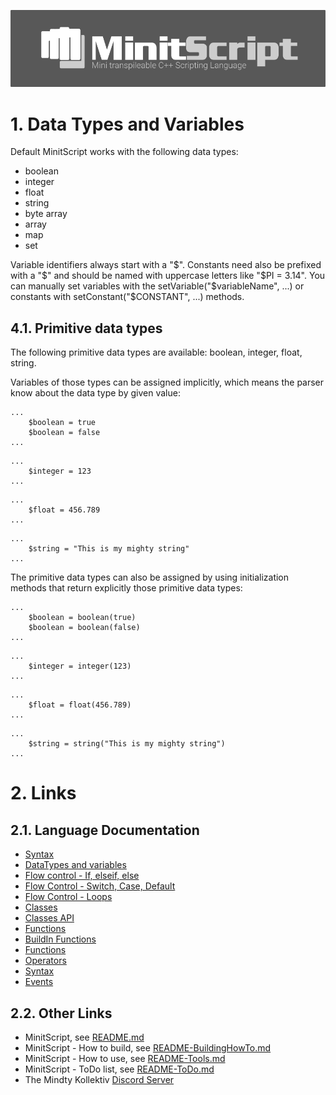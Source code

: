 ![LOGO](https://raw.githubusercontent.com/Mindty-Kollektiv/minitscript/master/resources/github/minitscript-logo.png)

# 1. Data Types and Variables 

Default MinitScript works with the following data types:
- boolean
- integer
- float
- string
- byte array
- array
- map
- set  

Variable identifiers always start with a "$". Constants need also be prefixed with a "$" and should be named with uppercase letters like "$PI = 3.14".
You can manually set variables with the setVariable("$variableName", ...) or constants with setConstant("$CONSTANT", ...) methods.

## 4.1. Primitive data types

The following primitive data types are available: boolean, integer, float, string.

Variables of those types can be assigned implicitly, which means the parser know about the data type by given value:

```
...
	$boolean = true
	$boolean = false
...
```

```
...
	$integer = 123
...
```

```
...
	$float = 456.789
...
```

```
...
	$string = "This is my mighty string"
...
```

The primitive data types can also be assigned by using initialization methods that return explicitly those primitive data types:

```
...
	$boolean = boolean(true)
	$boolean = boolean(false)
...
```

```
...
	$integer = integer(123)
...
```

```
...
	$float = float(456.789)
...
```

```
...
	$string = string("This is my mighty string")
...
```

# 2. Links

## 2.1. Language Documentation
 - [Syntax](./README-Syntax.md)
 - [DataTypes and variables](./README-DataTypes%20and%20Variables.md)
 - [Flow control - If, elseif, else](./README-FlowControl-Conditions.md)
 - [Flow Control - Switch, Case, Default](./README-FlowControl-Conditions2.md)
 - [Flow Control - Loops](./README-FlowControl-Loops.md)
 - [Classes](./README-Classes.md)
 - [Classes API](./README-Classes-API.md)
 - [Functions](./README-Functions.md)
 - [BuildIn Functions](./README-BuildIn-Functions.md)
 - [Functions](./README-Functions.md)
 - [Operators](./README-Operators.md)
 - [Syntax](./README-Events.md)
 - [Events](./README-Constants.md)

## 2.2. Other Links

- MinitScript, see [README.md](./README.md)
- MinitScript - How to build, see [README-BuildingHowTo.md](./README-BuildingHowTo.md)
- MinitScript - How to use, see [README-Tools.md](./README-Tools.md)
- MinitScript - ToDo list, see [README-ToDo.md](./README-ToDo.md)
- The Mindty Kollektiv [Discord Server](https://discord.gg/Na4ACaFD)
